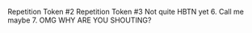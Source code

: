 Repetition Token #2
Repetition Token #3
Not quite HBTN yet
6. Call me maybe
7. OMG WHY ARE YOU SHOUTING?
